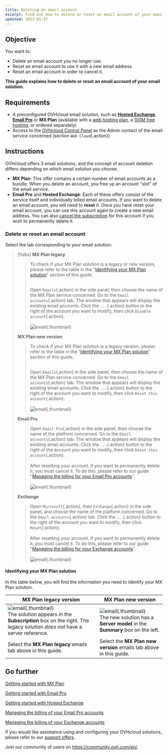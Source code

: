 ```yaml
---
title: Deleting an email account
excerpt: Find out how to delete or reset an email account of your email solution
updated: 2023-01-27
---
```


## Objective

You want to:

- Delete an email account you no longer use.
- Reset an email account to use it with a new email address.
- Reset an email account in order to cancel it.

**This guide explains how to delete or reset an email account of your email solution.**

## Requirements

- A preconfigured OVHcloud email solution, such as [**Hosted Exchange**](/links/web/emails-hosted-exchange), [**Email Pro**](/links/web/email-pro) or **MX Plan** (available with a [web hosting plan](/links/web/hosting), a [100M free hosting](/links/web/domains-free-hosting), or ordered separately)
- Access to the [OVHcloud Control Panel](/links/manager) as the Admin contact of the email service concerned (section `Web Cloud`{.action})

## Instructions <a name="instructions"></a>

OVHcloud offers 3 email solutions, and the concept of account deletion differs depending on which email solution you choose.

- **MX Plan**: This offer contains a certain number of email accounts as a bundle. When you delete an account, you free up an account "slot" of the email service.
- **Email Pro** and **Hosted Exchange**: Each of these offers consist of the service itself and individually billed email accounts. If you want to delete an email account, you will need to **reset** it. Once you have reset your email account, you can use this account again to create a new email address. You can also [cancel the subscription](/pages/web_cloud/email_and_collaborative_solutions/microsoft_exchange/manage_billing_exchange#deleting-accounts) for this account if you wish to permanently delete it.

### Delete or reset an email account

Select the tab corresponding to your email solution:

> [!tabs]
> **MX Plan legacy**
>>
>> To check if your MX Plan solution is a legacy or new version, please refer to the table in the "[Identifying your MX Plan solution](#whichmxplan)" section of this guide.<br><br>
>>
>> Open `Emails`{.action} in the side panel, then choose the name of the MX Plan service concerned. Go to the `Email accounts`{.action}  tab. The window that appears will display the existing email accounts. Click the `...`{.action} button to the right of the account you want to modify, then click `Disable account`{.action}.<br><br>
>>![email](images/email-mxplan-legacy-reset.png){.thumbnail}<br>
>>
> **MX Plan new version**
>>
>> To check if your MX Plan solution is a legacy version, please refer to the table in the “[Identifying your MX Plan solution](#whichmxplan)” section of this guide.<br><br>
>>
>> Open `Emails`{.action} in the side panel, then choose the name of the MX Plan service concerned. Go to the `Email accounts`{.action} tab. The window that appears will display the existing email accounts. Click the `...`{.action} button to the right of the account you want to modify, then click `Reset this account`{.action}.<br><br>
>>![email](images/email-mxplan-new-reset.png){.thumbnail}<br>
>>
> **Email Pro**
>>
>> Open `Email Pro`{.action} in the side panel, then choose the name of the platform concerned. Go to the `Email accounts`{.action} tab. The window that appears will display the existing email accounts. Click the `...`{.action} button to the right of the account you want to modify, then click `Reset this account`{.action}.<br><br>
>> After resetting your account, if you want to permanently delete it, you must cancel it. To do this, please refer to our guide "[Managing the billing for your Email Pro accounts](/pages/web_cloud/email_and_collaborative_solutions/email_pro/manage_billing_emailpro)".<br><br>
>>![email](images/emailpro-reset.png){.thumbnail}<br>
>>
> **Exchange**
>>
>> Open `Microsoft`{.action}, then `Exchange`{.action} in the side panel, and choose the name of the platform concerned. Go to the `Email accounts`{.action} tab. Click the `...`{.action} button to the right of the account you want to modify, then click `Reset`{.action}.<br><br>
>> After resetting your account, if you want to permanently delete it, you must cancel it. To do this, please refer to our guide "[Managing the billing for your Exchange accounts](/pages/web_cloud/email_and_collaborative_solutions/microsoft_exchange/manage_billing_exchange)".<br><br>
>>![email](images/exchange-reset.png){.thumbnail}<br>
>>

#### Identifying your MX Plan solution <a name="whichmxplan"></a>

In the table below, you will find the information you need to identify your MX Plan solution.

|MX Plan legacy version|MX Plan new version|
|---|---|
|![email](images/mxplan-starter-legacy-step1.png){.thumbnail}<br> The solution appears in the **Subscription** box on the right. The legacy solution *does not* have a server reference.|![email](images/mxplan-starter-new-step1.png){.thumbnail}<br>The new solution has a **Server model** in the **Summary** box on the left.|
|Select the **MX Plan legacy** emails tab above in this guide.|Select the **MX Plan new version** emails tab above in this guide.|<br>

## Go further

[Getting started with MX Plan](/pages/web_cloud/email_and_collaborative_solutions/mx_plan/email_generalities)

[Getting started with Email Pro](/pages/web_cloud/email_and_collaborative_solutions/email_pro/first_config)

[Getting started with Hosted Exchange](/pages/web_cloud/email_and_collaborative_solutions/microsoft_exchange/exchange_starting_hosted)

[Managing the billing of your Email Pro accounts](/pages/web_cloud/email_and_collaborative_solutions/email_pro/manage_billing_emailpro)

[Managing the billing of your Exchange accounts](/pages/web_cloud/email_and_collaborative_solutions/microsoft_exchange/manage_billing_exchange)

If you would like assistance using and configuring your OVHcloud solutions, please refer to our [support offers](/links/support).

Join our community of users on <https://community.ovh.com/en/>.
